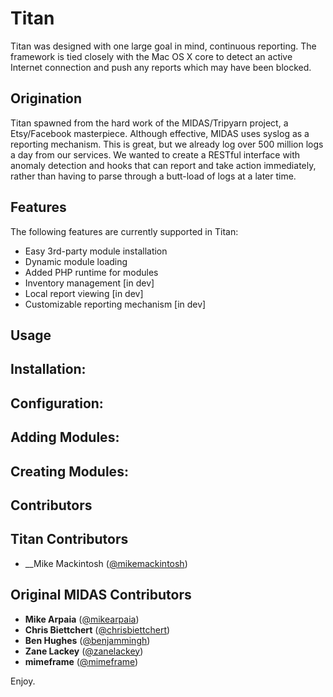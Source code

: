 Titan
=====

Titan was designed with one large goal in mind, continuous reporting. The framework is tied closely with the Mac OS X core to detect an active Internet connection and push any reports which may have been blocked. 

Origination
-----------
Titan spawned from the hard work of the MIDAS/Tripyarn project, a Etsy/Facebook masterpiece. Although effective, MIDAS uses syslog as a reporting mechanism. This is great, but we already log over 500 million logs a day from our services. We wanted to create a RESTful interface with anomaly detection and hooks that can report and take action immediately, rather than having to parse through a butt-load of logs at a later time.

Features
--------

The following features are currently supported in Titan:

  - Easy 3rd-party module installation
  - Dynamic module loading
  - Added PHP runtime for modules
  - Inventory management [in dev]
  - Local report viewing [in dev]
  - Customizable reporting mechanism [in dev]

Usage
-----

## Installation:

## Configuration:

## Adding Modules:

## Creating Modules:


Contributors
---------------------------

## Titan Contributors

+ __Mike Mackintosh ([@mikemackintosh](https://twitter.com/mikemackintosh))

## Original MIDAS Contributors

+ __Mike Arpaia__ ([@mikearpaia](https://twitter.com/mikearpaia))
+ __Chris Biettchert__ ([@chrisbiettchert](https://twitter.com/chrisbiettchert))
+ __Ben Hughes__ ([@benjammingh](https://twitter.com/benjammingh))
+ __Zane Lackey__ ([@zanelackey](https://twitter.com/zanelackey))
+ __mimeframe__ ([@mimeframe](https://twitter.com/mimeframe))

Enjoy.